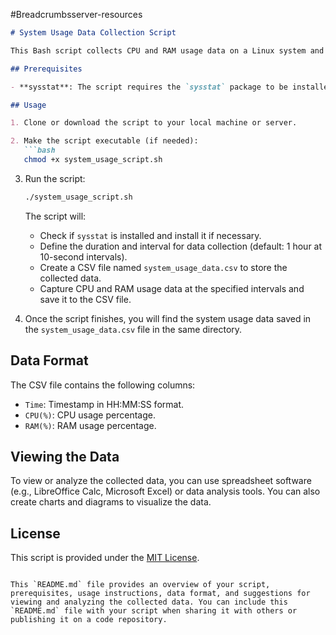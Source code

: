 #Breadcrumbsserver-resources


```markdown
# System Usage Data Collection Script

This Bash script collects CPU and RAM usage data on a Linux system and saves it to a CSV file. It uses the `sysstat` package to capture the data at regular intervals.

## Prerequisites

- **sysstat**: The script requires the `sysstat` package to be installed on your system. If it's not already installed, the script will attempt to install it using `apt-get`.

## Usage

1. Clone or download the script to your local machine or server.

2. Make the script executable (if needed):
   ```bash
   chmod +x system_usage_script.sh
   ```

3. Run the script:
   ```bash
   ./system_usage_script.sh
   ```

   The script will:
   - Check if `sysstat` is installed and install it if necessary.
   - Define the duration and interval for data collection (default: 1 hour at 10-second intervals).
   - Create a CSV file named `system_usage_data.csv` to store the collected data.
   - Capture CPU and RAM usage data at the specified intervals and save it to the CSV file.

4. Once the script finishes, you will find the system usage data saved in the `system_usage_data.csv` file in the same directory.

## Data Format

The CSV file contains the following columns:
- `Time`: Timestamp in HH:MM:SS format.
- `CPU(%)`: CPU usage percentage.
- `RAM(%)`: RAM usage percentage.

## Viewing the Data

To view or analyze the collected data, you can use spreadsheet software (e.g., LibreOffice Calc, Microsoft Excel) or data analysis tools. You can also create charts and diagrams to visualize the data.

## License

This script is provided under the [MIT License](LICENSE).
```

This `README.md` file provides an overview of your script, prerequisites, usage instructions, data format, and suggestions for viewing and analyzing the collected data. You can include this `README.md` file with your script when sharing it with others or publishing it on a code repository.
